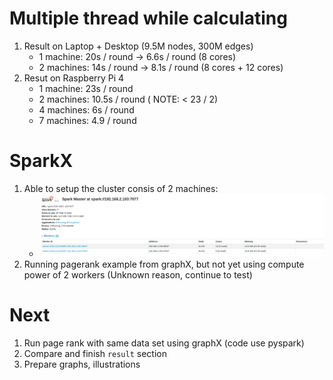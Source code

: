 # Multiple thread while calculating

1. Result on Laptop + Desktop (9.5M nodes, 300M edges)
   + 1 machine: 20s / round -> 6.6s / round (8 cores) 
   + 2 machines: 14s / round -> 8.1s / round (8 cores + 12 cores)
1. Resut on Raspberry Pi 4
   + 1 machine: 23s / round
   + 2 machines: 10.5s / round ( NOTE: < 23 / 2)
   + 4 machines: 6s / round
   + 7 machines: 4.9 / round  
   
# SparkX

1. Able to setup the cluster consis of 2 machines:
   + ![error](./images/sparkCluster.png)
1. Running pagerank example from graphX, but not yet using compute power of 2 workers (Unknown reason, continue to test)

# Next

1. Run page rank with same data set using graphX (code use pyspark)
1. Compare and finish `result` section
1. Prepare graphs, illustrations

